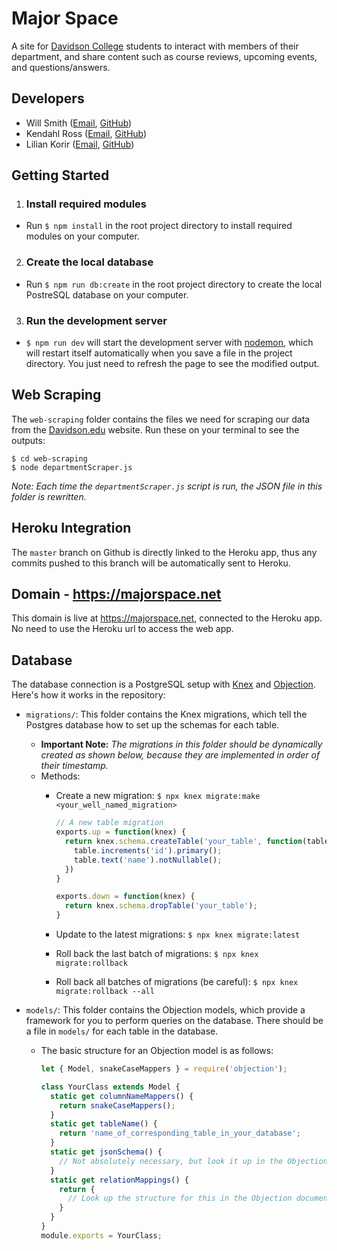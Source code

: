 # Major Space
A site for [Davidson College](https://davidson.edu) students to interact with members of their department, and share content such as course reviews, upcoming events, and questions/answers.

## Developers
- Will Smith ([Email](mailto:wismith@davidson.edu), [GitHub](https://github.com/wismith))
- Kendahl Ross ([Email](mailto:keross@davidson.edu), [GitHub](https://github.com/kross00))
- Lilian Korir ([Email](mailto:likorir@davidson.edu), [GitHub](https://github.com/LilianKorir))


## Getting Started
1. ### Install required modules
  - Run ```$ npm install``` in the root project directory to install required modules on your computer.

2. ### Create the local database
  - Run ```$ npm run db:create``` in the root project directory to create the local PostreSQL database on your computer.

3. ### Run the development server
  - ```$ npm run dev``` will start the development server with [nodemon](https://www.npmjs.com/package/nodemon), which will restart itself automatically when you save a file in the project directory.  You just need to refresh the page to see the modified output.

## Web Scraping
The ```web-scraping``` folder contains the files we need for scraping our data from the [Davidson.edu](https://davidson.edu) website. Run these on your terminal to see the outputs:

    $ cd web-scraping
    $ node departmentScraper.js

*Note: Each time the ```departmentScraper.js``` script is run, the JSON file in this folder is rewritten.*


## Heroku Integration
The `master` branch on Github is directly linked to the Heroku app, thus any commits pushed to this branch will be automatically sent to Heroku.

## Domain - https://majorspace.net
This domain is live at https://majorspace.net, connected to the Heroku app.  No need to use the Heroku url to access the web app.

## Database
The database connection is a PostgreSQL setup with [Knex](http://knexjs.org/) and [Objection](https://vincit.github.io/objection.js/guide/getting-started.html).  Here's how it works in the repository:
- `migrations/`: This folder contains the Knex migrations, which tell the Postgres database how to set up the schemas for each table.
  - **Important Note:** *The migrations in this folder should be dynamically created as shown below, because they are implemented in order of their timestamp.*
  - Methods:
    - Create a new migration: `$ npx knex migrate:make <your_well_named_migration>`
        ```javascript
        // A new table migration
        exports.up = function(knex) {
          return knex.schema.createTable('your_table', function(table) {
            table.increments('id').primary();
            table.text('name').notNullable();
          })
        }

        exports.down = function(knex) {
          return knex.schema.dropTable('your_table');
        }
        ```
    - Update to the latest migrations: `$ npx knex migrate:latest`

    - Roll back the last batch of migrations: `$ npx knex migrate:rollback`

    - Roll back all batches of migrations (be careful): `$ npx knex migrate:rollback --all`


- `models/`: This folder contains the Objection models, which provide a framework for you to perform queries on the database. There should be a file in `models/` for each table in the database.
  - The basic structure for an Objection model is as follows:

      ```javascript
      let { Model, snakeCaseMappers } = require('objection');

      class YourClass extends Model {
        static get columnNameMappers() {
          return snakeCaseMappers();
        }
        static get tableName() {
          return 'name_of_corresponding_table_in_your_database';
        }
        static get jsonSchema() {
          // Not absolutely necessary, but look it up in the Objection documentation
        }
        static get relationMappings() {
          return {
            // Look up the structure for this in the Objection documentation
          }
        }
      }
      module.exports = YourClass;
      ```
